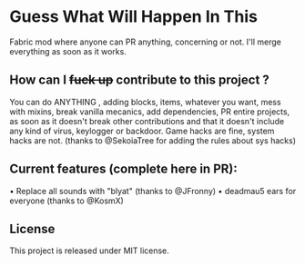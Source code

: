 
# Guess What Will Happen In This

Fabric mod where anyone can PR anything, concerning or not. I'll merge everything as soon as it works.

## How can I ~~fuck up~~ contribute to this project ?

You can do ANYTHING , adding blocks, items, whatever you want, mess with mixins, break vanilla mecanics, add dependencies, PR entire projects, as soon as it doesn't break other contributions and that it doesn't include any kind of virus, keylogger or backdoor. Game hacks are fine, system hacks are not. (thanks to @SekoiaTree for adding the rules about sys hacks)

## Current features (complete here in PR):
• Replace all sounds with "blyat" (thanks to @JFronny)
• deadmau5 ears for everyone (thanks to @KosmX)

## License

This project is released under MIT license.
